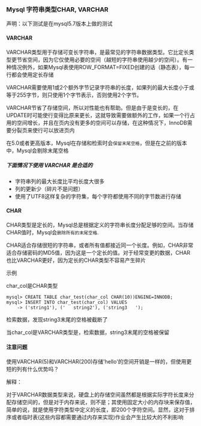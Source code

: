 ### Mysql 字符串类型CHAR, VARCHAR

声明：以下测试是在mysql5.7版本上做的测试

#### VARCHAR

VARCHAR类型用于存储可变长字符串，是最常见的字符串数据类型。它比定长类型更节省空间，因为它仅使用必要的空间（越短的字符串使用越少的空间）。有一种情况例外，如果Mysql表使用ROW_FORMAT=FIXED创建的话（静态表），每一行都会使用定长存储

VARCHAR需要使用1或2个额外字节记录字符串的长度，如果列的最大长度小于或等于255字节，则只使用1个字节表示，否则使用2个字节。

VARCHAR节省了存储空间，所以对性能也有帮助。但是由于是变长的，在UPDATE时可能使行变得比原来更长，这就导致需要做额外的工作，如果一个行占用的空间增长，并且在页内没有更多的空间可以存储，在这种情况下，InnoDB需要分裂页来使行可以放进页内

在5.0或者更高版本，Mysql在存储和检索时会`保留末尾空格`，但是在之前的版本中，Mysql会剔除末尾空格

##### 下面情况下使用 VARCHAR 是合适的

* 字符串列的最大长度比平均长度大很多
* 列的更新少（碎片不是问题）
* 使用了UTF8这样复杂的字符集，每个字符都使用不同的字节数进行存储

#### CHAR

CHAR类型是定长的，Mysql总是根据定义的字符串长度分配足够的空间。当存储CHAR值时，Mysql会`删除所有的末尾空格`.

CHAR适合存储很短的字符串，或者所有值都接近同一个长度。例如，CHAR非常适合存储密码的MD5值，因为这是一个定长的值。对于经常变更的数据，CHAR也比VARCHAR更好，因为定长的CHAR类型不容易产生碎片

示例

char_col是CHAR类型

    mysql> CREATE TABLE char_test(char_col CHAR(10))ENGINE=INNODB;
    mysql> INSERT INTO char_test(char_col) VALUES
        -> ('string1'), ('   string2'), ('string3   ');

检索数据，发现string3末尾的空格被截断了

当char_col是VARCHAR类型是，检索数据，string3末尾的空格被保留

#### 注意问题

使用VARCHAR(5)和VARCHAR(200)存储'hello'的空间开销是一样的，但使用更短的列有什么优势吗？

解释：

对于VARCHAR数据类型来说，硬盘上的存储空间虽然都是根据实际字符长度来分配存储空间的，但是对于内存来说，则不是；其使用固定大小的内存块来保存值，简单的说，就是使用字符类型中定义的长度，即200个字符空间。显然，这对于排序或者临时表(这些内容都需要通过内存来实现)作业会产生比较大的不利影响

